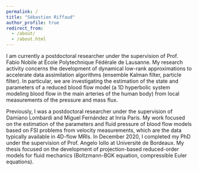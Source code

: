 ```yaml
---
permalink: /
title: "Sébastien Riffaud"
author_profile: true
redirect_from: 
  - /about/
  - /about.html
---
```


<p></p>
I am currently a postdoctoral researcher under the supervision of Prof. Fabio Nobile at École Polytechnique Fédérale de Lausanne. My research activity concerns the development of dynamical low-rank approximations to accelerate data assimilation algorithms (ensemble Kalman filter, particle filter). In particular, we are investigating the estimation of the state and parameters of a reduced blood flow model (a 1D hyperbolic system modeling blood flow in the main arteries of the human body) from local measurements of the pressure and mass flux.

<p>Previously, I was a postdoctoral researcher under the supervision of Damiano Lombardi and Miguel Fernández at Inria Paris. My work focused on the estimation of the parameters and fluid pressure of blood flow models based on FSI problems from velocity measurements, which are the data typically available in 4D-flow MRIs. In December 2020, I completed my PhD under the supervision of Prof. Angelo Iollo at Université de Bordeaux. My thesis focused on the development of projection-based reduced-order models for fluid mechanics (Boltzmann-BGK equation, compressible Euler equations).</p>

